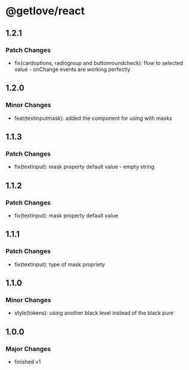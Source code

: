 # @getlove/react

## 1.2.1

### Patch Changes

- fix(cardoptions, radiogroup and buttonroundcheck): flow to selected value - onChange events are working perfectly

## 1.2.0

### Minor Changes

- feat(textinputmask): added the component for using with masks

## 1.1.3

### Patch Changes

- fix(textinput): mask property default value - empty string

## 1.1.2

### Patch Changes

- fix(textinput): mask property default value

## 1.1.1

### Patch Changes

- fix(textinput): type of mask propriety

## 1.1.0

### Minor Changes

- style(tokens): using another black level instead of the black pure

## 1.0.0

### Major Changes

- finished v1

